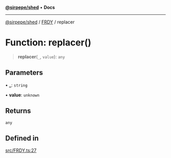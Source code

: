 [**@sirpepe/shed**](../../README.md) • **Docs**

***

[@sirpepe/shed](../../README.md) / [FRDY](../README.md) / replacer

# Function: replacer()

> **replacer**(`_`, `value`): `any`

## Parameters

• **\_**: `string`

• **value**: `unknown`

## Returns

`any`

## Defined in

[src/FRDY.ts:27](https://github.com/SirPepe/shed/blob/36009fde0fee9ee53321ca81309876bbb49851e3/src/FRDY.ts#L27)
